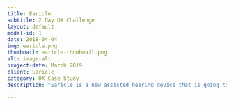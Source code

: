 ```yaml
---
title: Earicle
subtitle: 2 Day UX Challenge
layout: default
modal-id: 1
date: 2018-04-04
img: earicle.png
thumbnail: earicle-thumbnail.png
alt: image-alt
project-date: March 2019
client: Earicle
category: UX Case Study
description: "Earicle is a new assisted hearing device that is going to change your llfe! Look your conversation partner in the eye while wearing one Earicle to hear what they are REALLY thinking." It's probably fair enough to say that this was an April Fools project at GA. It was our first time working with developers. A 2-day sprint that was a lot of fun. 

---
```


